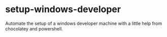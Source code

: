 # setup-windows-developer
Automate the setup of a windows developer machine with a little help from chocolatey and powershell.
